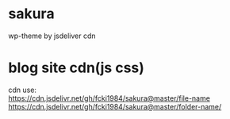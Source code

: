 # sakura
wp-theme by jsdeliver cdn
# blog site cdn(js css)
cdn use:<br>
https://cdn.jsdelivr.net/gh/fcki1984/sakura@master/file-name<br>
https://cdn.jsdelivr.net/gh/fcki1984/sakura@master/folder-name/
